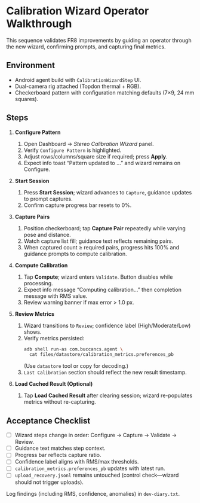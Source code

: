 # Calibration Wizard Operator Walkthrough

This sequence validates FR8 improvements by guiding an operator through the new wizard, confirming prompts, and
capturing final metrics.

## Environment

- Android agent build with `CalibrationWizardStep` UI.
- Dual-camera rig attached (Topdon thermal + RGB).
- Checkerboard pattern with configuration matching defaults (7×9, 24 mm squares).

## Steps

1. **Configure Pattern**
    1. Open Dashboard → *Stereo Calibration Wizard* panel.
    2. Verify `Configure Pattern` is highlighted.
    3. Adjust rows/columns/square size if required; press **Apply**.
    4. Expect info toast “Pattern updated to …” and wizard remains on Configure.

2. **Start Session**
    1. Press **Start Session**; wizard advances to `Capture`, guidance updates to prompt captures.
    2. Confirm capture progress bar resets to 0%.

3. **Capture Pairs**
    1. Position checkerboard; tap **Capture Pair** repeatedly while varying pose and distance.
    2. Watch capture list fill; guidance text reflects remaining pairs.
    3. When captured count ≥ required pairs, progress hits 100% and guidance prompts to compute calibration.

4. **Compute Calibration**
    1. Tap **Compute**; wizard enters `Validate`. Button disables while processing.
    2. Expect info message “Computing calibration…” then completion message with RMS value.
    3. Review warning banner if max error > 1.0 px.

5. **Review Metrics**
    1. Wizard transitions to `Review`; confidence label (High/Moderate/Low) shows.
    2. Verify metrics persisted:
       ```bash
       adb shell run-as com.buccancs.agent \
         cat files/datastore/calibration_metrics.preferences_pb
       ```
       (Use `datastore` tool or copy for decoding.)
    3. `Last Calibration` section should reflect the new result timestamp.

6. **Load Cached Result (Optional)**
    1. Tap **Load Cached Result** after clearing session; wizard re-populates metrics without re-capturing.

## Acceptance Checklist

- [ ] Wizard steps change in order: Configure → Capture → Validate → Review.
- [ ] Guidance text matches step context.
- [ ] Progress bar reflects capture ratio.
- [ ] Confidence label aligns with RMS/max thresholds.
- [ ] `calibration_metrics.preferences_pb` updates with latest run.
- [ ] `upload_recovery.jsonl` remains untouched (control check—wizard should not trigger uploads).

Log findings (including RMS, confidence, anomalies) in `dev-diary.txt`.
